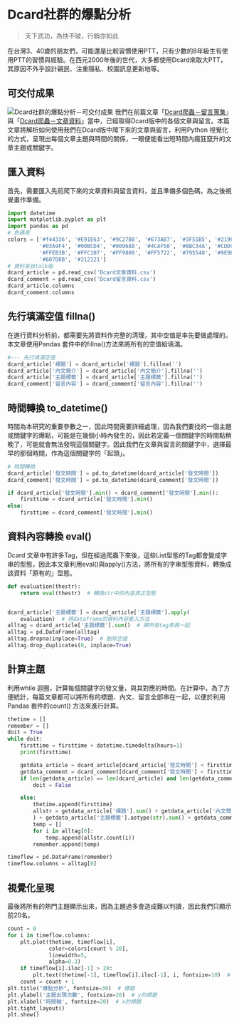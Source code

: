 # Dcard社群的爆點分析
> 天下武功，為快不破，行銷亦如此

在台灣3、40歲的朋友們，可能還是比較習慣使用PTT，只有少數的8年級生有使用PTT的習慣與經驗。在西元2000年後的世代，大多都使用Dcard來取大PTT，其原因不外乎設計親民、注重隱私、校園訊息更新地等。

## 可交付成果
![Dcard社群的爆點分析－可交付成果](https://i.imgur.com/IGjcuo9.png)
我們在前篇文章「[Dcard爬蟲－留言蒐集]()」與「[Dcard爬蟲－文章資料]()」當中，已經取得Dcard版中的各個文章與留言。本篇文章將解析如何使用我們在Dcard版中爬下來的文章與留言，利用Python 視覺化的方式，呈現出每個文章主題與時間的關係，一眼便能看出短時間內瘋狂竄升的文章主題或關鍵字。
## 匯入資料
首先，需要匯入先前爬下來的文章資料與留言資料，並且準備多個色碼，為之後視覺畫作準備。
```python
import datetime
import matplotlib.pyplot as plt
import pandas as pd
# 色碼表
colors = ['#f44336', '#E91E63', '#9C27B0', '#673AB7', '#3F51B5', '#2196F3',
          '#03A9F4', '#00BCD4', '#009688', '#4CAF50', '#8BC34A', '#CDDC39',
          '#FFEB3B', '#FFC107', '#FF9800', '#FF5722', '#795548', '#9E9E9E',
          '#607D8B', '#212121']
# 資料來自talk版
dcard_article = pd.read_csv('Dcard文章資料.csv')
dcard_comment = pd.read_csv('Dcard留言資料.csv')
dcard_article.columns
dcard_comment.columns
```

## 先行填滿空值 fillna()
在進行資料分析前，都需要先將資料作完整的清理，其中空值是率先要做處理的。本文章使用Pandas 套件中的fillna()方法來將所有的空值給填滿。
```python
#--- 先行填滿空值
dcard_article['標題'] = dcard_article['標題'].fillna('')
dcard_article['內文簡介'] = dcard_article['內文簡介'].fillna('')
dcard_article['主題標籤'] = dcard_article['主題標籤'].fillna('')
dcard_comment['留言內容'] = dcard_comment['留言內容'].fillna('')
```
## 時間轉換 to_datetime()
時間為本研究的重要參數之一，因此時間需要詳細處理，因為我們要找的一個主題或關鍵字的爆點，可能是在幾個小時內發生的，因此若定義一個關鍵字的時間點稍晚了，可能就會無法發現這個關鍵字。因此我們在文章與留言的關鍵字中，選擇最早的那個時間，作為這個關鍵字的「起頭」。
```python
# 時間轉換
dcard_article['發文時間'] = pd.to_datetime(dcard_article['發文時間'])
dcard_comment['發文時間'] = pd.to_datetime(dcard_comment['發文時間'])

if dcard_article['發文時間'].min() < dcard_comment['發文時間'].min():
    firsttime = dcard_article['發文時間'].min()
else:
    firsttime = dcard_comment['發文時間'].min()
```
## 資料內容轉換 eval()
Dcard 文章中有許多Tag，但在經過爬蟲下來後，這些List型態的Tag都會變成字串的型態，因此本文章利用eval()與apply()方法，將所有的字串型態資料，轉換成該資料「原有的」型態。
```python
def evaluation(thestr):
    return eval(thestr)  # 轉換str中的內容真正型態


dcard_article['主題標籤'] = dcard_article['主題標籤'].apply(
    evaluation)  # 將dataframe的資料內容套入方法
alltag = dcard_article['主題標籤'].sum()  # 將所有tag串再一起
alltag = pd.DataFrame(alltag)
alltag.dropna(inplace=True)  # 刪除空值
alltag.drop_duplicates(0, inplace=True)
```
## 計算主題
利用while 迴圈，計算每個關鍵字的發文量，與其對應的時間。在計算中，為了方便統計，每篇文章都可以將所有的標題、內文、留言全部串在一起，以便於利用Pandas 套件的count() 方法來進行計算。
```python
thetime = []
remember = []
doit = True
while doit:
    firsttime = firsttime + datetime.timedelta(hours=1)
    print(firsttime)

    getdata_article = dcard_article[dcard_article['發文時間'] < firsttime]
    getdata_comment = dcard_comment[dcard_comment['發文時間'] < firsttime]
    if len(getdata_article) == len(dcard_article) and len(getdata_comment) == len(getdata_comment):
        doit = False

    else:
        thetime.append(firsttime)
        allstr = getdata_article['標題'].sum() + getdata_article['內文簡介'].sum(
        ) + getdata_article['主題標籤'].astype(str).sum() + getdata_comment['留言內容'].sum()
        temp = []
        for i in alltag[0]:
            temp.append(allstr.count(i))
        remember.append(temp)

timeflow = pd.DataFrame(remember)
timeflow.columns = alltag[0]
```

## 視覺化呈現
最後將所有的熱門主題顯示出來，因為主題過多會造成難以判讀，因此我們只顯示前20名。
```python
count = 0
for i in timeflow.columns:
    plt.plot(thetime, timeflow[i],
             color=colors[count % 20],
             linewidth=5,
             alpha=0.3)
    if timeflow[i].iloc[-1] > 20:
        plt.text(thetime[-1], timeflow[i].iloc[-1], i, fontsize=10)  # 加上文字註解
    count = count + 1
plt.title("爆點分析", fontsize=30)  # 標題
plt.ylabel('主題出現次數', fontsize=20)  # y的標題
plt.xlabel('時間軸', fontsize=20)  # x的標題
plt.tight_layout()
plt.show()
```
